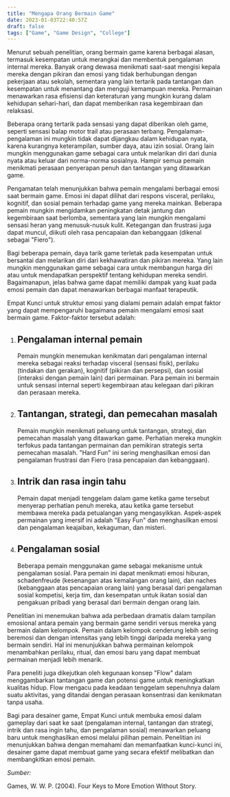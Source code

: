 ```yaml
---
title: "Mengapa Orang Bermain Game"
date: 2023-01-03T22:40:57Z
draft: false
tags: ["Game", "Game Design", "College"]
---
```


Menurut sebuah penelitian, orang bermain game karena berbagai alasan, termasuk kesempatan untuk merangkai dan membentuk pengalaman internal mereka. Banyak orang dewasa menikmati saat-saat mengisi kepala mereka dengan pikiran dan emosi yang tidak berhubungan dengan pekerjaan atau sekolah, sementara yang lain tertarik pada tantangan dan kesempatan untuk menantang dan menguji kemampuan mereka. Permainan menawarkan rasa efisiensi dan keteraturan yang mungkin kurang dalam kehidupan sehari-hari, dan dapat memberikan rasa kegembiraan dan relaksasi.

Beberapa orang tertarik pada sensasi yang dapat diberikan oleh game, seperti sensasi balap motor trail atau perasaan terbang. Pengalaman-pengalaman ini mungkin tidak dapat dijangkau dalam kehidupan nyata, karena kurangnya keterampilan, sumber daya, atau izin sosial. Orang lain mungkin menggunakan game sebagai cara untuk melarikan diri dari dunia nyata atau keluar dari norma-norma sosialnya. Hampir semua pemain menikmati perasaan penyerapan penuh dan tantangan yang ditawarkan game.

Pengamatan telah menunjukkan bahwa pemain mengalami berbagai emosi saat bermain game. Emosi ini dapat dilihat dari respons visceral, perilaku, kognitif, dan sosial pemain terhadap game yang mereka mainkan. Beberapa pemain mungkin mengidamkan peningkatan detak jantung dan kegembiraan saat berlomba, sementara yang lain mungkin mengalami sensasi heran yang menusuk-nusuk kulit. Ketegangan dan frustrasi juga dapat muncul, diikuti oleh rasa pencapaian dan kebanggaan (dikenal sebagai "Fiero").

Bagi beberapa pemain, daya tarik game terletak pada kesempatan untuk bersantai dan melarikan diri dari kekhawatiran dan pikiran mereka. Yang lain mungkin menggunakan game sebagai cara untuk membangun harga diri atau untuk mendapatkan perspektif tentang kehidupan mereka sendiri. Bagaimanapun, jelas bahwa game dapat memiliki dampak yang kuat pada emosi pemain dan dapat menawarkan berbagai manfaat terapeutik.

Empat Kunci untuk struktur emosi yang dialami pemain adalah empat faktor yang dapat mempengaruhi bagaimana pemain mengalami emosi saat bermain game. Faktor-faktor tersebut adalah:

1. ## Pengalaman internal pemain
    
    Pemain mungkin menemukan kenikmatan dari pengalaman internal mereka sebagai reaksi terhadap visceral (sensasi fisik), perilaku (tindakan dan gerakan), kognitif (pikiran dan persepsi), dan sosial (interaksi dengan pemain lain) dari permainan. Para pemain ini bermain untuk sensasi internal seperti kegembiraan atau kelegaan dari pikiran dan perasaan mereka.

1. ## Tantangan, strategi, dan pemecahan masalah
    
    Pemain mungkin menikmati peluang untuk tantangan, strategi, dan pemecahan masalah yang ditawarkan game. Perhatian mereka mungkin terfokus pada tantangan permainan dan pemikiran strategis serta pemecahan masalah. "Hard Fun" ini sering menghasilkan emosi dan pengalaman frustrasi dan Fiero (rasa pencapaian dan kebanggaan).

1. ## Intrik dan rasa ingin tahu
    
    Pemain dapat menjadi tenggelam dalam game ketika game tersebut menyerap perhatian penuh mereka, atau ketika game tersebut membawa mereka pada petualangan yang mengasyikkan. Aspek-aspek permainan yang imersif ini adalah "Easy Fun" dan menghasilkan emosi dan pengalaman keajaiban, kekaguman, dan misteri.

1. ## Pengalaman sosial
    
    Beberapa pemain menggunakan game sebagai mekanisme untuk pengalaman sosial. Para pemain ini dapat menikmati emosi hiburan, schadenfreude (kesenangan atas kemalangan orang lain), dan naches (kebanggaan atas pencapaian orang lain) yang berasal dari pengalaman sosial kompetisi, kerja tim, dan kesempatan untuk ikatan sosial dan pengakuan pribadi yang berasal dari bermain dengan orang lain.

Penelitian ini menemukan bahwa ada perbedaan dramatis dalam tampilan emosional antara pemain yang bermain game sendiri versus mereka yang bermain dalam kelompok. Pemain dalam kelompok cenderung lebih sering beremosi dan dengan intensitas yang lebih tinggi daripada mereka yang bermain sendiri. Hal ini menunjukkan bahwa permainan kelompok menambahkan perilaku, ritual, dan emosi baru yang dapat membuat permainan menjadi lebih menarik.

Para peneliti juga dikejutkan oleh kegunaan konsep "Flow" dalam menggambarkan tantangan game dan potensi game untuk meningkatkan kualitas hidup. Flow mengacu pada keadaan tenggelam sepenuhnya dalam suatu aktivitas, yang ditandai dengan perasaan konsentrasi dan kenikmatan tanpa usaha.

Bagi para desainer game, Empat Kunci untuk membuka emosi dalam gameplay dari saat ke saat (pengalaman internal, tantangan dan strategi, intrik dan rasa ingin tahu, dan pengalaman sosial) menawarkan peluang baru untuk menghasilkan emosi melalui pilihan pemain. Penelitian ini menunjukkan bahwa dengan memahami dan memanfaatkan kunci-kunci ini, desainer game dapat membuat game yang secara efektif melibatkan dan membangkitkan emosi pemain.

*Sumber:*

Games, W. W. P. (2004). Four Keys to More Emotion Without Story.